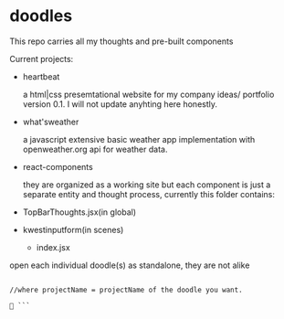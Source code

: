 # doodles

This repo carries all my thoughts and pre-built components

Current projects:
- heartbeat

    a html|css presemtational website for my company ideas/ portfolio version 0.1.
    I will not update anyhting here honestly.
- what'sweather

    a javascript extensive basic weather app implementation with openweather.org api for weather data.
- react-components 

    they are organized as a working site but each component is just a separate entity and thought process, currently this folder contains:
        
- TopBarThoughts.jsx(in global)
- kwestinputform(in scenes)
   - index.jsx

open each individual doodle(s) as standalone, they are not alike

```cd "projectName" 

//where projectName = projectName of the doodle you want.

🫡 ```
